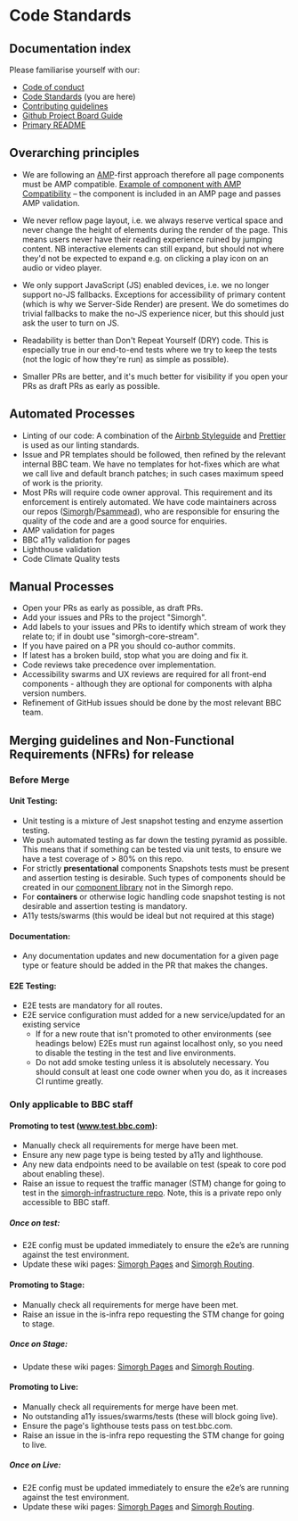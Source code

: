 # Code Standards

## Documentation index
Please familiarise yourself with our:
- [Code of conduct](https://github.com/bbc/simorgh/blob/latest/.github/CODE_OF_CONDUCT.md)
- [Code Standards](https://github.com/bbc/simorgh/blob/latest/docs/Code-Standards.md) (you are here)
- [Contributing guidelines](https://github.com/bbc/simorgh/blob/latest/CONTRIBUTING.md)
- [Github Project Board Guide](https://github.com/bbc/simorgh/blob/latest/docs/Project-Board-Guide.md)
- [Primary README](https://github.com/bbc/simorgh/blob/latest/README.md)

## Overarching principles
- We are following an [AMP](https://amp.dev/documentation/guides-and-tutorials/learn/spec/amphtml/)-first approach therefore all page components must be AMP compatible. [Example of component with AMP Compatibility](https://github.com/bbc/psammead/tree/latest/packages/components/psammead-image) – the component is included in an AMP page and passes AMP validation.

- We never reflow page layout, i.e. we always reserve vertical space and never change the height of elements during the render of the page. This means users never have their reading experience ruined by jumping content. NB interactive elements can still expand, but should not where they'd not be expected to expand e.g. on clicking a play icon on an audio or video player.

- We only support JavaScript (JS) enabled devices, i.e. we no longer support no-JS fallbacks. Exceptions for accessibility of primary content (which is why we Server-Side Render) are present. We do sometimes do trivial fallbacks to make the no-JS experience nicer, but this should just ask the user to turn on JS.

- Readability is better than Don't Repeat Yourself (DRY) code. This is especially true in our end-to-end tests where we try to keep the tests (not the logic of how they're run) as simple as possible).

- Smaller PRs are better, and it's much better for visibility if you open your PRs as draft PRs as early as possible.

## Automated Processes

- Linting of our code: A combination of the [Airbnb Styleguide](https://github.com/airbnb/javascript/tree/master/react) and [Prettier](https://github.com/prettier/prettier) is used as our linting standards.
- Issue and PR templates should be followed, then refined by the relevant internal BBC team. We have no templates for hot-fixes which are what we call live and default branch patches; in such cases maximum speed of work is the priority.
- Most PRs will require code owner approval. This requirement and its enforcement is entirely automated. We have code maintainers across our repos ([Simorgh](https://github.com/bbc/simorgh)/[Psammead](https://github.com/bbc/psammead)), who are responsible for ensuring the quality of the code and are a good source for enquiries.
- AMP validation for pages
- BBC a11y validation for pages
- Lighthouse validation
- Code Climate Quality tests

## Manual Processes

- Open your PRs as early as possible, as draft PRs.
- Add your issues and PRs to the project "Simorgh".
- Add labels to your issues and PRs to identify which stream of work they relate to; if in doubt use "simorgh-core-stream".
- If you have paired on a PR you should co-author commits.
- If latest has a broken build, stop what you are doing and fix it.
- Code reviews take precedence over implementation.
- Accessibility swarms and UX reviews are required for all front-end components - although they are optional for components with alpha version numbers.
- Refinement of GitHub issues should be done by the most relevant BBC team.

## Merging guidelines and Non-Functional Requirements (NFRs) for release

### Before Merge

#### Unit Testing:
- Unit testing is a mixture of Jest snapshot testing and enzyme assertion testing.
- We push automated testing as far down the testing pyramid as possible. This means that if something can be tested via unit tests, to ensure we have a test coverage of > 80% on this repo.
- For strictly **presentational** components Snapshots tests must be present and assertion testing is desirable. Such types of components should be created in our [component library](https://github.com/bbc/psammead) not in the Simorgh repo.
- For **containers** or otherwise logic handling code snapshot testing is not desirable and assertion testing is mandatory.
- A11y tests/swarms (this would be ideal but not required at this stage)
#### Documentation:
- Any documentation updates and new documentation for a given page type or feature should be added in the PR that makes the changes.
#### E2E Testing:
- E2E tests are mandatory for all routes.
- E2E service configuration must added for a new service/updated for an existing service
  - If for a new route that isn't promoted to other environments (see headings below) E2Es must run against localhost only, so you need to disable the testing in the test and live environments.
  - Do not add smoke testing unless it is absolutely necessary. You should consult at least one code owner when you do, as it increases CI runtime greatly.

### Only applicable to BBC staff

#### Promoting to test (www.test.bbc.com):
- Manually check all requirements for merge have been met.
- Ensure any new page type is being tested by a11y and lighthouse.
- Any new data endpoints need to be available on test (speak to core pod about enabling these).
- Raise an issue to request the traffic manager (STM) change for going to test in the [simorgh-infrastructure repo](https://github.com/bbc/simorgh-infrastructure/). Note, this is a private repo only accessible to BBC staff. 

##### Once on test:
- E2E config must be updated immediately to ensure the e2e’s are running against the test environment.
- Update these wiki pages: [Simorgh Pages](https://github.com/bbc/simorgh/wiki/Simorgh-Pages) and [Simorgh Routing](https://github.com/bbc/simorgh/wiki/Simorgh-Routing).

#### Promoting to Stage:
- Manually check all requirements for merge have been met.
- Raise an issue in the is-infra repo requesting the STM change for going to stage.

##### Once on Stage:
- Update these wiki pages: [Simorgh Pages](https://github.com/bbc/simorgh/wiki/Simorgh-Pages) and [Simorgh Routing](https://github.com/bbc/simorgh/wiki/Simorgh-Routing).

#### Promoting to Live:
- Manually check all requirements for merge have been met.
- No outstanding a11y issues/swarms/tests (these will block going live).
- Ensure the page's lighthouse tests pass on test.bbc.com.
- Raise an issue in the is-infra repo requesting the STM change for going to live.

##### Once on Live:
- E2E config must be updated immediately to ensure the e2e’s are running against the test environment.
- Update these wiki pages: [Simorgh Pages](https://github.com/bbc/simorgh/wiki/Simorgh-Pages) and [Simorgh Routing](https://github.com/bbc/simorgh/wiki/Simorgh-Routing).
